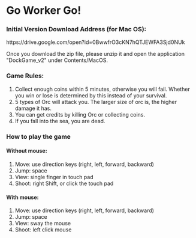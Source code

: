 # Go Worker Go!

### Initial Version Download Address (for Mac OS):
<p>https://drive.google.com/open?id=0BwwfrO3cKN7hQTJEWFA3Sjd0NUk</p>
Once you download the zip file, please unzip it and open the application "DockGame_v2" under Contents/MacOS.

### Game Rules:
1. Collect enough coins within 5 minutes, otherwise you will fail. Whether you win or lose is determined by this instead of your survival. 
2. 5 types of Orc will attack you. The larger size of orc is, the higher damage it has.
3. You can get credits by killing Orc or collecting coins.
4. If you fall into the sea, you are dead. 

### How to play the game
#### Without mouse:
1. Move: use direction keys (right, left, forward, backward)
2. Jump: space
3. View: single finger in touch pad
4. Shoot: right Shift, or click the touch pad

#### With mouse:
1. Move: use direction keys (right, left, forward, backward)
2. Jump: space
3. View: sway the mouse
4. Shoot: left click mouse
